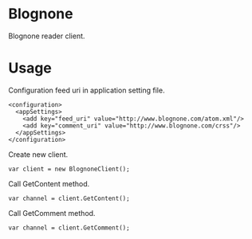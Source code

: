 Blognone
==============

Blognone reader client.

Usage
==============
Configuration feed uri in application setting file.
```
<configuration>
  <appSettings>
    <add key="feed_uri" value="http://www.blognone.com/atom.xml"/>
	<add key="comment_uri" value="http://www.blognone.com/crss"/>
  </appSettings>
</configuration>
```

Create new client.
```
var client = new BlognoneClient();
```

Call GetContent method.
```
var channel = client.GetContent();
```

Call GetComment method.
```
var channel = client.GetComment();
```